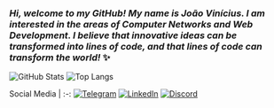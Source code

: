 ### _Hi, welcome to my GitHub! My name is João Vinícius. I am interested in the areas of Computer Networks and Web Development. I believe that innovative ideas can be transformed into lines of code, and that lines of code can transform the world!_ ✨

![GitHub Stats](https://github-readme-stats.vercel.app/api?username=JoaVincus&theme=github_dark&hide_border=true&show_icons=true&icon_color=1861EB&title_color=025CDA&text_color=FFF)
![Top Langs](https://github-readme-stats-git-masterrstaa-rickstaa.vercel.app/api/top-langs/?username=JoaVincus&layout=compact&theme=github_dark&hide_border=true&title_color=025CDA&text_color=FFF)


<div align="left">
  
Social Media | 
:-:
[![Telegram](https://img.shields.io/badge/Telegram-000?style=for-the-badge&logo=telegram&logoColor=2CA5E0&color=0D1117)](https://t.me/+5584994017617) [![LinkedIn](https://img.shields.io/badge/LinkedIn-0077B5?style=for-the-badge&logo=linkedin&logoColor=0073AF&color=0D1117)](https://www.linkedin.com/in/joavincus) [![Discord](https://img.shields.io/badge/Discord-7289DA?style=for-the-badge&logo=discord&logoColor=535FEE&color=0D1117)](https://discord.com/channels/@joavincus/)
</div>

